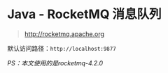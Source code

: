 # Java - RocketMQ 消息队列

> http://rocketmq.apache.org

默认访问路径：`http://localhost:9877`

*PS：本文使用的是rocketmq-4.2.0*
